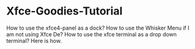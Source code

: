 # Xfce-Goodies-Tutorial
How to use the xfce4-panel as a dock? How to use the Whisker Menu if I am not using Xfce De? How to use the xfce terminal as a drop down terminal? Here is how.
